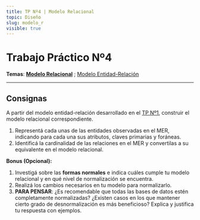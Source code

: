 ```yaml
---
title: TP Nº4 | Modelo Relacional
topic: Diseño
slug: modelo_r
visible: true
---
```


# Trabajo Práctico Nº4

**Temas**: **[Modelo Relacional](/lessons/mr)** ; [Modelo Entidad-Relación](/lessons/mer)

<hr>

## Consignas

<div id="instructions">

A partir del modelo entidad-relación desarrollado en el [TP Nº1](/tasks/modelo_er), construir el modelo relacional correspondiente.

1. Representá cada unas de las entidades observadas en el MER, indicando para cada una sus atributos, claves primarias y foráneas.
2. Identificá la cardinalidad de las relaciones en el MER y convertilas a su equivalente en el modelo relacional.

<div id="bonus">

**Bonus (Opcional):**

1. Investigá sobre las **formas normales** e indica cuáles cumple tu modelo relacional y en qué nivel de normalización se encuentra.
2. Realizá los cambios necesarios en tu modelo para normalizarlo.
3. **PARA PENSAR**: ¿Es recomendable que todas las bases de datos estén completamente normalizadas? ¿Existen casos en los que mantener cierto grado de desnormalización es más beneficioso? Explica y justifica tu respuesta con ejemplos.

</div>

</div>
